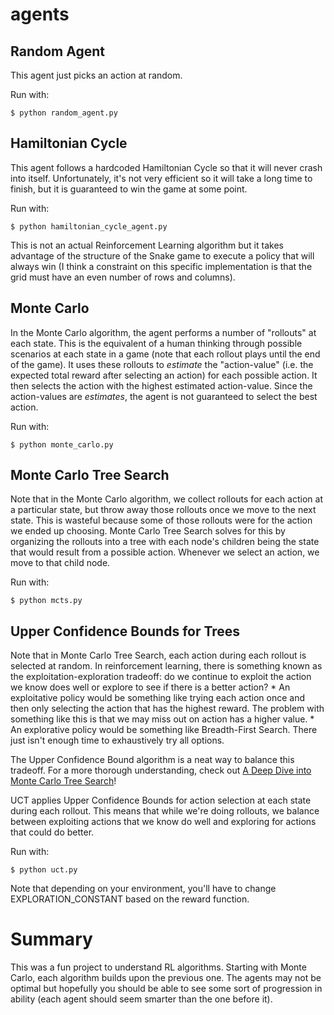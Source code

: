 # agents

## Random Agent

This agent just picks an action at random.

Run with:

    $ python random_agent.py

## Hamiltonian Cycle

This agent follows a hardcoded Hamiltonian Cycle so that it will never crash into itself. Unfortunately, it's not very efficient so it will take a long time to finish, but it is guaranteed to win the game at some point.

Run with:

    $ python hamiltonian_cycle_agent.py

This is not an actual Reinforcement Learning algorithm but it takes advantage of the structure of the Snake game to execute a policy that will always win (I think a constraint on this specific implementation is that the grid must have an even number of rows and columns).

## Monte Carlo

In the Monte Carlo algorithm, the agent performs a number of "rollouts" at each state. This is the equivalent of a human thinking through possible scenarios at each state in a game (note that each rollout plays until the end of the game). It uses these rollouts to *estimate* the "action-value" (i.e. the expected total reward after selecting an action) for each possible action. It then selects the action with the highest estimated action-value. Since the action-values are *estimates*, the agent is not guaranteed to select the best action.

Run with:

    $ python monte_carlo.py

## Monte Carlo Tree Search

Note that in the Monte Carlo algorithm, we collect rollouts for each action at a particular state, but throw away those rollouts once we move to the next state. This is wasteful because some of those rollouts were for the action we ended up choosing. Monte Carlo Tree Search solves for this by organizing the rollouts into a tree with each node's children being the state that would result from a possible action. Whenever we select an action, we move to that child node.

Run with:

    $ python mcts.py

## Upper Confidence Bounds for Trees

Note that in Monte Carlo Tree Search, each action during each rollout is selected at random. In reinforcement learning, there is something known as the exploitation-exploration tradeoff: do we continue to exploit the action we know does well or explore to see if there is a better action?
    *   An exploitative policy would be something like trying each action once and then only selecting the action that has the highest reward. The problem with something like this is that we may miss out on action has a higher value.
    *   An explorative policy would be something like Breadth-First Search. There just isn't enough time to exhaustively try all options.

The Upper Confidence Bound algorithm is a neat way to balance this tradeoff. For a more thorough understanding, check out [A Deep Dive into Monte Carlo Tree Search](https://www.moderndescartes.com/essays/deep_dive_mcts/)!

UCT applies Upper Confidence Bounds for action selection at each state during each rollout. This means that while we're doing rollouts, we balance between exploiting actions that we know do well and exploring for actions that could do better.

Run with:

    $ python uct.py

Note that depending on your environment, you'll have to change EXPLORATION_CONSTANT based on the reward function.

# Summary

This was a fun project to understand RL algorithms. Starting with Monte Carlo, each algorithm builds upon the previous one. The agents may not be optimal but hopefully you should be able to see some sort of progression in ability (each agent should seem smarter than the one before it).